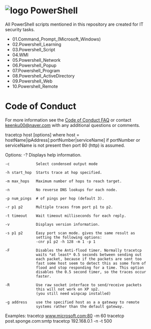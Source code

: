 # ![logo][] PowerShell
All PowerShell scripts mentioned in this repository are created for IT security tasks.

[logo]: https://raw.githubusercontent.com/PowerShell/PowerShell/master/assets/ps_black_64.svg?sanitize=true

* 01.Command_Prompt_(Microsoft_Windows)
* 02.Powershell_Learning
* 03.Powershell_Script
* 04.WMI
* 05.Powershell_Network
* 06.Powershell_Popup
* 07.Powershell_Program
* 08.Powershell_ActiveDirectory
* 09.Powershell_Web
* 10.Powershell_Remote

# Code of Conduct

For more information see the [Code of Conduct FAQ][conduct-FAQ] or contact [keenku00@naver.com][conduct-email] with any additional questions or comments.

[conduct-FAQ]: https://blog.naver.com/jimmy_jib
[conduct-email]: mailto:keenku00@naver.com

tracetcp host [options]
    where host = hostName|ipAddress[:portNumber|serviceName]
    if portNumber or serviceName is not present then port 80 (http) 
    is assumed.

Options:
    -?            Displays help information.

    -c            Select condensed output mode

    -h start_hop  Starts trace at hop specified.

    -m max_hops   Maximum number of hops to reach target.

    -n            No reverse DNS lookups for each node.

    -p num_pings  # of pings per hop (default 3).

    -r p1 p2      Multiple traces from port p1 to p2.

    -t timeout    Wait timeout milliseconds for each reply.

    -v            Displays version information.

    -s p1 p2      Easy port scan mode. gives the same result as
                  setting the following options:
                  -cnr p1 p2 -h 128 -m 1 -p 1

    -F            Disables the Anti-flood timer. Normally tracetcp
                  waits *at least* 0.5 seconds between sending out 
                  each packet, because if the packets are sent too 
                  fast some host seem to detect this as some form of 
                  flood and stop responding for a time. This option 
                  disables the 0.5 second timer, so the traces occur
                  faster.

    -R            Use raw socket interface to send/receive packets
                  this will not work on XP sp2. 
                  (you still need winpcap installed)

    -g address    use the specified host as a a gateway to remote
                  systems rather than the default gateway.


Examples:
    tracetcp www.microsoft.com:80 -m 60
    tracetcp post.sponge.com:smtp
    tracetcp 192.168.0.1 -n -t 500
